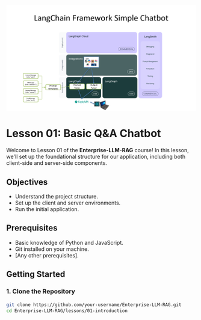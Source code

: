 ![Chatbot Architecture](assets/images/langchain_chatbot_arch.png)

# Lesson 01: Basic Q&A Chatbot

Welcome to Lesson 01 of the **Enterprise-LLM-RAG** course! In this lesson, we'll set up the foundational structure for our application, including both client-side and server-side components.

## **Objectives**

- Understand the project structure.
- Set up the client and server environments.
- Run the initial application.

## **Prerequisites**

- Basic knowledge of Python and JavaScript.
- Git installed on your machine.
- [Any other prerequisites].

## **Getting Started**

### **1. Clone the Repository**

```bash
git clone https://github.com/your-username/Enterprise-LLM-RAG.git
cd Enterprise-LLM-RAG/lessons/01-introduction


